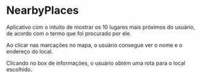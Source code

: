 # NearbyPlaces

Aplicativo com o intuito de mostrar os 10 lugares mais próximos do usuário, de acordo com o termo que foi procurado por ele.

Ao clicar nas marcações no mapa, o usuário consegue ver o nome e o endereço do local.

Clicando no box de informações, o usuário obtém uma rota para o local escolhido.
